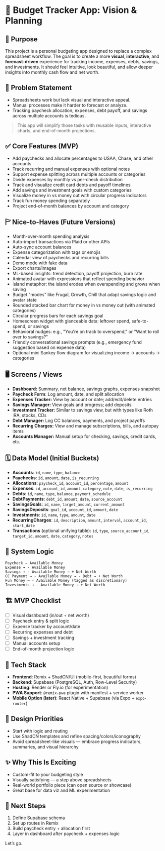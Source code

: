 # 💸 Budget Tracker App: Vision & Planning

## 🌟 Purpose

This project is a personal budgeting app designed to replace a complex spreadsheet workflow. The goal is to create a more **visual**, **interactive**, and **forecast-driven** experience for tracking income, expenses, debts, savings, and investments. It should feel intuitive, look beautiful, and allow deeper insights into monthly cash flow and net worth.

## 🧠 Problem Statement

* Spreadsheets work but lack visual and interactive appeal.
* Manual processes make it harder to forecast or analyze.
* Tracking paycheck allocation, expenses, debt payoff, and savings across multiple accounts is tedious.

> This app will simplify those tasks with reusable inputs, interactive charts, and end-of-month projections.

## ✅ Core Features (MVP)

* Add paychecks and allocate percentages to USAA, Chase, and other accounts
* Track recurring and manual expenses with optional notes
* Support expense splitting across multiple accounts or categories
* Divide expenses by monthly vs per-check distribution
* Track and visualize credit card debts and payoff timelines
* Add savings and investment goals with custom categories
* Visualize money in vs money out with circular progress indicators
* Track fun money spending separately
* Project end-of-month balances by account and category

## 🏱 Nice-to-Haves (Future Versions)

* Month-over-month spending analysis
* Auto-import transactions via Plaid or other APIs
* Auto-sync account balances
* Expense categorization with tags or emojis
* Calendar view of paychecks and recurring bills
* Demo mode with fake data
* Export charts/images
* ML-based insights: trend detection, payoff projection, burn rate
* Animated avatar with expressions that reflect spending behavior
* Island metaphor: the island erodes when overspending and grows when saving
* Budget "modes" like Frugal, Growth, Chill that adapt savings logic and avatar state
* Rounded stacked bar chart for money in vs money out (with animated categories)
* Circular progress bars for each savings goal
* Homescreen widget with glanceable data: leftover spend, safe-to-spend, or savings
* Behavioral nudges: e.g., "You're on track to overspend," or "Want to roll over to savings?"
* Friendly conversational savings prompts (e.g., emergency fund suggestion based on expense data)
* Optional mini Sankey flow diagram for visualizing income → accounts → categories

## 🖥️ Screens / Views

* **Dashboard:** Summary, net balance, savings graphs, expenses snapshot
* **Paycheck Form:** Log amount, date, and split allocation
* **Expenses Tracker:** View by account or date; add/edit/delete entries
* **Savings Manager:** View goals and progress; add deposits
* **Investment Tracker:** Similar to savings view, but with types like Roth IRA, stocks, CDs
* **Debt Manager:** Log CC balances, payments, and project payoffs
* **Recurring Charges:** View and manage subscriptions, bills, and autopay items
* **Accounts Manager:** Manual setup for checking, savings, credit cards, etc.

## 🗓️ Data Model (Initial Buckets)

* **Accounts**: `id`, `name`, `type`, `balance`
* **Paychecks**: `id`, `amount`, `date`, `is_recurring`
* **Allocations**: `paycheck_id`, `account_id`, `percentage`, `amount`
* **Expenses**: `id`, `account_id`, `amount`, `category`, `note`, `date`, `is_recurring`
* **Debts**: `id`, `name`, `type`, `balance`, `payment_schedule`
* **DebtPayments**: `debt_id`, `amount`, `date`, `source_account`
* **SavingsGoals**: `id`, `name`, `target_amount`, `current_amount`
* **SavingsDeposits**: `goal_id`, `account_id`, `amount`, `date`
* **Investments**: `id`, `name`, `type`, `amount`, `date`
* **RecurringCharges**: `id`, `description`, `amount`, `interval`, `account_id`, `start_date`
* **Transactions** (optional unifying table): `id`, `type`, `source_account_id`, `target_id`, `amount`, `date`, `category`, `notes`

## 🔗 System Logic

```
Paycheck → Available Money
Expense → - Available Money
Savings → - Available Money → + Net Worth
CC Payment → - Available Money → - Debt → + Net Worth
Fun Money → - Available Money (tagged as discretionary)
Investments → - Available Money → + Net Worth
```

## 🏗️ MVP Checklist

* [ ] Visual dashboard (in/out + net worth)
* [ ] Paycheck entry & split logic
* [ ] Expense tracker by account/date
* [ ] Recurring expenses and debt
* [ ] Savings + investment tracking
* [ ] Manual accounts setup
* [ ] End-of-month projection logic

## 🧰 Tech Stack

* **Frontend**: Remix + ShadCN/UI (mobile-first, beautiful forms)
* **Backend**: Supabase (PostgreSQL, Auth, Row-Level Security)
* **Hosting**: Render or Fly.io (for experimentation)
* **PWA Support**: `@remix-pwa` plugin with manifest + service worker
* **Mobile Option (later)**: React Native + Supabase (via Expo + `expo-router`)

## 🎨 Design Priorities

* Start with logic and routing
* Use ShadCN templates and refine spacing/colors/iconography
* Avoid spreadsheet-like visuals — embrace progress indicators, summaries, and visual hierarchy

## ✨ Why This Is Exciting

* Custom-fit to your budgeting style
* Visually satisfying — a step above spreadsheets
* Real-world portfolio piece (can open source or showcase)
* Great base for data viz and ML experimentation

## 📌 Next Steps

1. Define Supabase schema
2. Set up routes in Remix
3. Build paycheck entry + allocation first
4. Layer in dashboard after paycheck + expenses logic

Let’s go.

